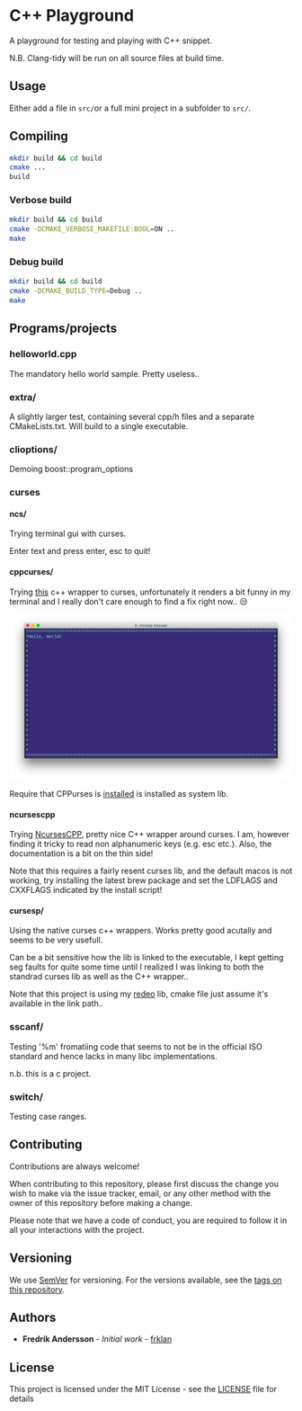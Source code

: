 # C++ Playground

 A playground for testing and playing with C++ snippet.

N.B. Clang-tidy will be run on all source files at build time.

## Usage

Either add a file in ```src/```or a full mini project in a subfolder to ```src/```.

## Compiling

```bash
mkdir build && cd build
cmake ...
build
```

### Verbose build

```bash
mkdir build && cd build
cmake -DCMAKE_VERBOSE_MAKEFILE:BOOL=ON ..
make
```

### Debug build

```bash
mkdir build && cd build
cmake -DCMAKE_BUILD_TYPE=Debug ..
make
```


## Programs/projects

### helloworld.cpp

The mandatory hello world sample. Pretty useless..

### extra/

A slightly larger test, containing several cpp/h files and a separate CMakeLists.txt. Will build to a single executable.

### clioptions/

Demoing boost::program_options

### curses

#### ncs/

Trying terminal gui with curses.

Enter text and press enter, esc to quit!

#### cppcurses/

Trying [this](https://github.com/a-n-t-h-o-n-y/CPPurses) c++ wrapper to curses, unfortunately it renders a bit funny in my terminal and I really don't care enough to find a fix right now.. :unamused:

![Demo](src/cppcurses/cppcurses.png)

Require that CPPurses is [installed](https://github.com/a-n-t-h-o-n-y/CPPurses#build-instructions) is installed as system lib.

#### ncursescpp

Trying [NcursesCPP](https://github.com/Praetonus/Ncursescpp), pretty nice C++ wrapper around curses. I am, however finding it tricky to read non alphanumeric keys (e.g. esc etc.). Also, the documentation is a bit on the thin side!

Note that this requires a fairly resent curses lib, and the default macos is not working, try installing the latest brew package and set the LDFLAGS and CXXFLAGS indicated by the install script!

#### cursesp/

Using the native curses c++ wrappers. Works pretty good acutally and seems to be very usefull.

Can be a bit sensitive how the lib is linked to the executable, I kept getting seg faults for quite some time until I realized I was linking to both the standrad curses lib as well as the C++ wrapper..

Note that this project is using my [redeo](https://github.com/frklan/libredeo) lib, cmake file just assume it's available in the link path..

### sscanf/

Testing '%m' fromatiing code that seems to not be in the official ISO standard and hence lacks in many libc implementations.

n.b. this is a c project.

### switch/

Testing case ranges.

## Contributing

Contributions are always welcome!

When contributing to this repository, please first discuss the change you wish to make via the issue tracker, email, or any other method with the owner of this repository before making a change.

Please note that we have a code of conduct, you are required to follow it in all your interactions with the project.

## Versioning

We use [SemVer](http://semver.org/) for versioning. For the versions available, see the [tags on this repository](https://github.com/frklan/[TBD]/tags).

## Authors

* **Fredrik Andersson** - *Initial work* - [frklan](https://github.com/frklan)

## License

This project is licensed under the MIT License - see the [LICENSE](LICENSE) file for details
